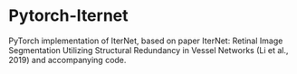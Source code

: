 # Pytorch-Iternet

PyTorch implementation of IterNet, based on paper IterNet: Retinal Image Segmentation Utilizing Structural Redundancy
in Vessel Networks (Li et al., 2019) and accompanying code.
